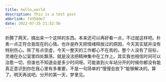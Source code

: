 ```yaml
---
title: hello,world
description: This is a test post
abbrlink: 74350de7
date: 2022-07-25 21:52:56
---
```


折腾了两天，搞出来一个这样的东西。本来还可以再好看一点，不过就这样吧。朴素一点正符合我现在的心情。也许是昨天把情绪释放过的原因，今天其实斌并没有特别伤心。除了有点空虚，今天一整天的工作都心不在焉的。整个人没有了目标，灵魂在办公室里四处飘荡，就是没法把精神集中在工作上。其实我也相信时间可以治愈一切，但谁也不知道会是多少时间呀。可能直到火车站分开的时候你都没有能真正意识到你在我心里有多重要，不是一句简单的“慢慢会放下”能够解决的。算了。明天再说吧。分开的第一天，梦里见。
